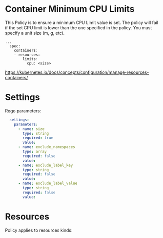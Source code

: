 # Container Minimum CPU Limits

This Policy is to ensure a minimum CPU Limit value is set. The policy will fail if the set CPU limit is lower than the one specified in the policy. You must specify a unit size (m, g, etc).


```
...
  spec:
    containers:
    - resources:
        limits:
          cpu: <size>
```
https://kubernetes.io/docs/concepts/configuration/manage-resources-containers/


# Settings

Rego parameters:
```yaml
  settings:
    parameters:
      - name: size
        type: string
        required: true
        value:
      - name: exclude_namespaces
        type: array
        required: false
        value:
      - name: exclude_label_key
        type: string
        required: false
        value:
      - name: exclude_label_value
        type: string
        required: false
        value:
```

# Resources
Policy applies to resources kinds:

